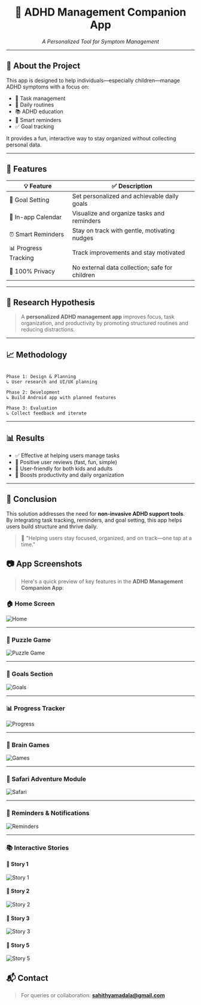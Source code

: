 

<h1 align="center">🎯 ADHD Management Companion App</h1>
<p align="center"><i>A Personalized Tool for Symptom Management</i></p>

---

## 🧠 About the Project

This app is designed to help individuals—especially children—manage ADHD symptoms with a focus on:
- 🎯 Task management
- 🧩 Daily routines
- 📚 ADHD education
- 🔔 Smart reminders
- ✅ Goal tracking

It provides a fun, interactive way to stay organized without collecting personal data.

---

## 🚀 Features

| 💡 Feature               | ✅ Description                                                  |
|-------------------------|-----------------------------------------------------------------|
| 🎯 Goal Setting         | Set personalized and achievable daily goals                     |
| 📅 In-app Calendar      | Visualize and organize tasks and reminders                      |
| ⏰ Smart Reminders       | Stay on track with gentle, motivating nudges                    |
| 📊 Progress Tracking     | Track improvements and stay motivated                          |
| 🔐 100% Privacy         | No external data collection; safe for children                  |

---

## 🔬 Research Hypothesis

> A **personalized ADHD management app** improves focus, task organization, and productivity by promoting structured routines and reducing distractions.

---

## 📈 Methodology

```

Phase 1: Design & Planning
↳ User research and UI/UX planning

Phase 2: Development
↳ Build Android app with planned features

Phase 3: Evaluation
↳ Collect feedback and iterate

```

---

## 📊 Results

- ✅ Effective at helping users manage tasks
- 💬 Positive user reviews (fast, fun, simple)
- 📱 User-friendly for both kids and adults
- 🌟 Boosts productivity and daily organization

---

## 🏁 Conclusion

This solution addresses the need for **non-invasive ADHD support tools**.  
By integrating task tracking, reminders, and goal setting, this app helps users build structure and thrive daily.

> 🌟 "Helping users stay focused, organized, and on track—one tap at a time."

## 📷 App Screenshots

> Here's a quick preview of key features in the **ADHD Management Companion App**:

### 🏠 Home Screen
![Home](screens/adhd/Home.jpg)

---

### 🧩 Puzzle Game
![Puzzle Game](screens/adhd/puzzle.jpg)

---

### 🎯 Goals Section
![Goals](screens/adhd/goals.jpg)

---

### 📊 Progress Tracker
![Progress](screens/adhd/progress.jpg)

---

### 🧠 Brain Games
![Games](screens/adhd/games.jpg)

---

### 🦁 Safari Adventure Module
![Safari](screens/adhd/safari.jpg)

---

### 🔔 Reminders & Notifications
![Reminders](screens/adhd/remainders.jpg)

---

### 📚 Interactive Stories

#### 📖 Story 1
![Story 1](screens/adhd/story1.jpg)

#### 📖 Story 2
![Story 2](screens/adhd/story2.jpg)

#### 📖 Story 3
![Story 3](screens/adhd/story3.jpg)

#### 📖 Story 5
![Story 5](screens/adhd/story5.jpg)


## 📬 Contact

> For queries or collaboration: **sahithyamadala@gmail.com**
